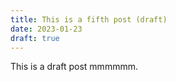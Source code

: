 ```yaml
---
title: This is a fifth post (draft)
date: 2023-01-23
draft: true
---
```

This is a draft post
mmmmmm.